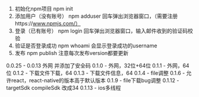 1. 初始化npm项目
npm init 
2. 添加用户（没有账号）
npm adduser
回车弹出浏览器窗口，（需要注册https://www.npmjs.com/）
3. 登录（已有账号）
npm login
回车弹出浏览器窗口，输入邮件收到的验证码校验
4. 验证是否登录成功
npm whoami
会显示登录成功的username
5. 发布
npm publish
注意每次发布version都要更新

0.0.25 - 0.0.13 外网 并添加了安全码
0.1.0 - 外网，32位+64位
0.1.1 - 外网，64位 
0.1.2 - 下载文件下载，64
0.1.3 - 下载文件信息，64
0.1.4 - file调整
0.1.6 - 允许react，react-native的版本高于默认版本
0.1.9 - file下载bug调整
0.1.12 - targetSdk compileSdk 改成34
0.1.13 - ios多线程